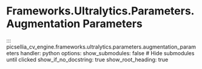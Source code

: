 # Frameworks.Ultralytics.Parameters.Augmentation Parameters

::: picsellia_cv_engine.frameworks.ultralytics.parameters.augmentation_parameters
    handler: python
    options:
        show_submodules: false  # Hide submodules until clicked
        show_if_no_docstring: true
        show_root_heading: true
